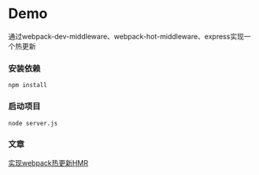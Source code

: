 # Demo
通过webpack-dev-middleware、webpack-hot-middleware、express实现一个热更新

### 安装依赖
```
npm install
```

### 启动项目
```
node server.js
```

### 文章
[实现webpack热更新HMR](https://juejin.im/post/5df36ffd518825124d6c1765#heading-58)
